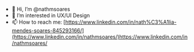 - 👋 Hi, I’m @nathmsoares
- 👀 I’m interested in UX/UI Design
- 📫 How to reach me: [https://www.linkedin.com/in/nath%C3%A1lia-mendes-soares-845293166/](https://www.linkedin.com/in/nathmsoares/)https://www.linkedin.com/in/nathmsoares/
